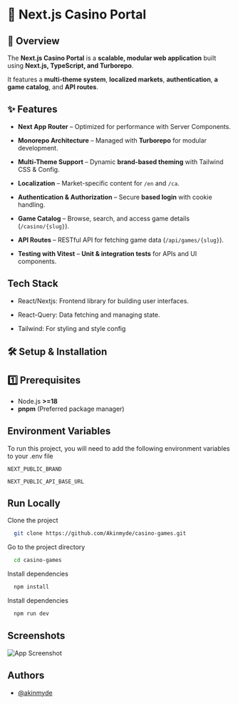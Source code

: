# 🎰 Next.js Casino Portal  

## 🚀 Overview  
The **Next.js Casino Portal** is a **scalable, modular web application** built using **Next.js, TypeScript, and Turborepo**.
  
It features a **multi-theme system**, **localized markets**, **authentication**, **a game catalog**, and **API routes**.  

## ✨ Features  

- **Next App Router** – Optimized for performance with Server Components. 

- **Monorepo Architecture** – Managed with **Turborepo** for modular development.  

- **Multi-Theme Support** – Dynamic **brand-based theming** with Tailwind CSS & Config.  

- **Localization** – Market-specific content for `/en` and `/ca`.

- **Authentication & Authorization** – Secure **based login** with cookie handling.  

- **Game Catalog** – Browse, search, and access game details (`/casino/{slug}`). 

- **API Routes** – RESTful API for fetching game data (`/api/games/{slug}`).  
 
- **Testing with Vitest** – **Unit & integration tests** for APIs and UI components.  

## Tech Stack

- React/Nextjs: Frontend library for building user interfaces.

- React-Query: Data fetching and managing state.

- Tailwind: For styling and style config

## 🛠️ Setup & Installation  

## **1️⃣ Prerequisites**  
- Node.js **>=18**  
- **pnpm** (Preferred package manager)  

## Environment Variables

To run this project, you will need to add the following environment variables to your .env file

`NEXT_PUBLIC_BRAND`

`NEXT_PUBLIC_API_BASE_URL`

## Run Locally

Clone the project

```bash
  git clone https://github.com/Akinmyde/casino-games.git
```

Go to the project directory

```bash
  cd casino-games
```

Install dependencies

```bash
  npm install
```

Install dependencies

```bash
  npm run dev
```

## Screenshots

![App Screenshot](https://res.cloudinary.com/codeace/image/upload/v1742818915/Screenshot_2025-03-24_at_13.21.47_dinvrz.jpg)


## Authors

- [@akinmyde](https://www.github.com/akinmyde)